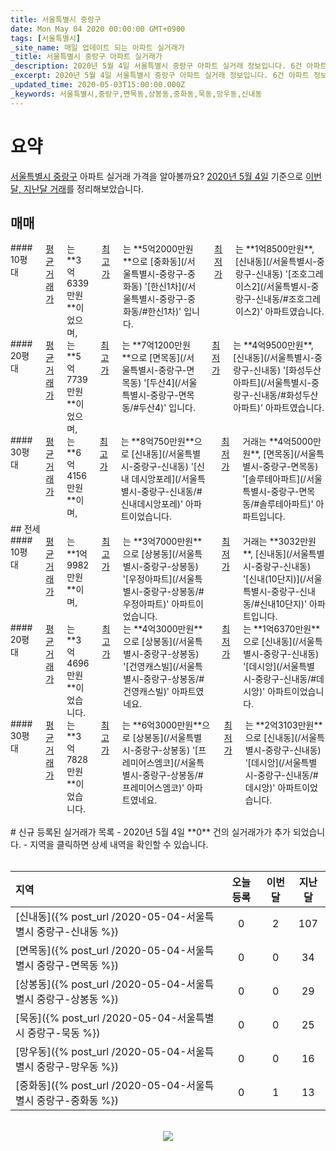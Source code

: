 ```yaml
---
title: 서울특별시 중랑구
date: Mon May 04 2020 00:00:00 GMT+0900
tags: [서울특별시]
_site_name: 매일 업데이트 되는 아파트 실거래가
_title: 서울특별시 중랑구 아파트 실거래가
_description: 2020년 5월 4일 서울특별시 중랑구 아파트 실거래 정보입니다. 6건 아파트 정보가 있습니다.
_excerpt: 2020년 5월 4일 서울특별시 중랑구 아파트 실거래 정보입니다. 6건 아파트 정보가 있습니다.
_updated_time: 2020-05-03T15:00:00.000Z
_keywords: 서울특별시,중랑구,면목동,상봉동,중화동,묵동,망우동,신내동
---
```



# 요약
<ins>서울특별시 중랑구</ins> 아파트 실거래 가격을 알아볼까요? <ins>2020년 5월 4일</ins> 기준으로 <ins>이번달, 지난달 거래</ins>를 정리해보았습니다.

## 매매
<div class="container">
<div class="six columns" markdown="1">
#### 10평대
<ins>평균 거래가</ins>는 **3억6339만원**이었으며, <ins>최고가</ins>는 **5억2000만원**으로 [중화동](/서울특별시-중랑구-중화동) '[한신1차](/서울특별시-중랑구-중화동/#한신1차)' 입니다. <ins>최저가</ins>는 **1억8500만원**, [신내동](/서울특별시-중랑구-신내동) '[조호그레이스2](/서울특별시-중랑구-신내동/#조호그레이스2)' 아파트였습니다.
</div>
<div class="six columns" markdown="1">
#### 20평대
<ins>평균 거래가</ins>는 **5억7739만원**이었으며, <ins>최고가</ins>는 **7억1200만원**으로 [면목동](/서울특별시-중랑구-면목동) '[두산4](/서울특별시-중랑구-면목동/#두산4)' 입니다. <ins>최저가</ins>는 **4억9500만원**, [신내동](/서울특별시-중랑구-신내동) '[화성두산아파트](/서울특별시-중랑구-신내동/#화성두산아파트)' 아파트였습니다.
</div>
</div>
<div class="container">
<div class="twelve columns" markdown="1">
#### 30평대
<ins>평균 거래가</ins>는 **6억4156만원**이며, <ins>최고가</ins>는 **8억750만원**으로 [신내동](/서울특별시-중랑구-신내동) '[신내 데시앙포레](/서울특별시-중랑구-신내동/#신내데시앙포레)' 아파트이었습니다. <ins>최저가</ins> 거래는 **4억5000만원**, [면목동](/서울특별시-중랑구-면목동) '[솔루테아파트](/서울특별시-중랑구-면목동/#솔루테아파트)' 아파트입니다.
</div>
</div>
## 전세
<div class="container">
<div class="six columns" markdown="1">
#### 10평대
<ins>평균 거래가</ins>는 **1억9982만원**이며, <ins>최고가</ins>는 **3억7000만원**으로 [상봉동](/서울특별시-중랑구-상봉동) '[우정아파트](/서울특별시-중랑구-상봉동/#우정아파트)' 아파트이었습니다. <ins>최저가</ins> 거래는 **3032만원**, [신내동](/서울특별시-중랑구-신내동) '[신내(10단지)](/서울특별시-중랑구-신내동/#신내10단지)' 아파트입니다.
</div>
<div class="six columns" markdown="1">
#### 20평대
<ins>평균 거래가</ins>는 **3억4696만원**이었습니다. <ins>최고가</ins>는 **4억3000만원**으로 [상봉동](/서울특별시-중랑구-상봉동) '[건영캐스빌](/서울특별시-중랑구-상봉동/#건영캐스빌)' 아파트였네요. <ins>최저가</ins>는 **1억6370만원**으로 [신내동](/서울특별시-중랑구-신내동) '[데시앙](/서울특별시-중랑구-신내동/#데시앙)' 아파트이었습니다.
</div>
</div>
<div class="container">
<div class="twelve columns" markdown="1">
#### 30평대
<ins>평균 거래가</ins>는 **3억7828만원**이었습니다. <ins>최고가</ins>는 **6억3000만원**으로 [상봉동](/서울특별시-중랑구-상봉동) '[프레미어스엠코](/서울특별시-중랑구-상봉동/#프레미어스엠코)' 아파트였네요. <ins>최저가</ins>는 **2억3103만원**으로 [신내동](/서울특별시-중랑구-신내동) '[데시앙](/서울특별시-중랑구-신내동/#데시앙)' 아파트이었습니다.
</div>
</div>


<br>
# 신규 등록된 실거래가 목록
- 2020년 5월 4일 **0** 건의 실거래가가 추가 되었습니다.
- 지역을 클릭하면 상세 내역을 확인할 수 있습니다.
<br><br>

| 지역 | 오늘 등록 | 이번달 | 지난달 |
|:---|:---:|:---:|:---:|
| [신내동]({% post_url /2020-05-04-서울특별시 중랑구-신내동 %}) | 0 | 2 | 107|
| [면목동]({% post_url /2020-05-04-서울특별시 중랑구-면목동 %}) | 0 | 0 | 34|
| [상봉동]({% post_url /2020-05-04-서울특별시 중랑구-상봉동 %}) | 0 | 0 | 29|
| [묵동]({% post_url /2020-05-04-서울특별시 중랑구-묵동 %}) | 0 | 0 | 25|
| [망우동]({% post_url /2020-05-04-서울특별시 중랑구-망우동 %}) | 0 | 0 | 16|
| [중화동]({% post_url /2020-05-04-서울특별시 중랑구-중화동 %}) | 0 | 1 | 13|

<p align="center"><br><img src="https://via.placeholder.com/700x120"><br></p>
